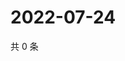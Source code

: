 # 2022-07-24

共 0 条

<!-- BEGIN WEIBO -->
<!-- 最后更新时间 Sun Jul 24 2022 18:17:31 GMT+0800 (China Standard Time) -->

<!-- END WEIBO -->
